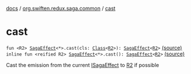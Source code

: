 [docs](../index.md) / [org.swiften.redux.saga.common](index.md) / [cast](./cast.md)

# cast

`fun <R2> `[`SagaEffect`](-saga-effect/index.md)`<*>.cast(cls: `[`Class`](http://docs.oracle.com/javase/6/docs/api/java/lang/Class.html)`<`[`R2`](cast.md#R2)`>): `[`SagaEffect`](-saga-effect/index.md)`<`[`R2`](cast.md#R2)`>` [(source)](https://github.com/protoman92/KotlinRedux/tree/master/common/common-saga/src/main/kotlin/org/swiften/redux/saga/common/CommonExtension.kt#L14)
`inline fun <reified R2> `[`SagaEffect`](-saga-effect/index.md)`<*>.cast(): `[`SagaEffect`](-saga-effect/index.md)`<`[`R2`](cast.md#R2)`>` [(source)](https://github.com/protoman92/KotlinRedux/tree/master/common/common-saga/src/main/kotlin/org/swiften/redux/saga/common/CommonExtension.kt#L17)

Cast the emission from the current [ISagaEffect](-i-saga-effect.md) to [R2](cast.md#R2) if possible

